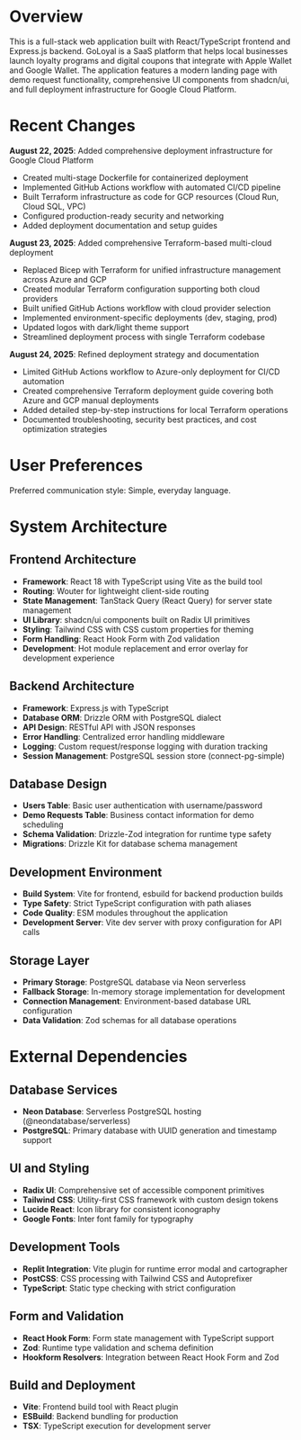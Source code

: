 # Overview

This is a full-stack web application built with React/TypeScript frontend and Express.js backend. GoLoyal is a SaaS platform that helps local businesses launch loyalty programs and digital coupons that integrate with Apple Wallet and Google Wallet. The application features a modern landing page with demo request functionality, comprehensive UI components from shadcn/ui, and full deployment infrastructure for Google Cloud Platform.

# Recent Changes

**August 22, 2025**: Added comprehensive deployment infrastructure for Google Cloud Platform
- Created multi-stage Dockerfile for containerized deployment
- Implemented GitHub Actions workflow with automated CI/CD pipeline
- Built Terraform infrastructure as code for GCP resources (Cloud Run, Cloud SQL, VPC)
- Configured production-ready security and networking
- Added deployment documentation and setup guides

**August 23, 2025**: Added comprehensive Terraform-based multi-cloud deployment
- Replaced Bicep with Terraform for unified infrastructure management across Azure and GCP
- Created modular Terraform configuration supporting both cloud providers
- Built unified GitHub Actions workflow with cloud provider selection
- Implemented environment-specific deployments (dev, staging, prod)
- Updated logos with dark/light theme support
- Streamlined deployment process with single Terraform codebase

**August 24, 2025**: Refined deployment strategy and documentation
- Limited GitHub Actions workflow to Azure-only deployment for CI/CD automation
- Created comprehensive Terraform deployment guide covering both Azure and GCP manual deployments
- Added detailed step-by-step instructions for local Terraform operations
- Documented troubleshooting, security best practices, and cost optimization strategies

# User Preferences

Preferred communication style: Simple, everyday language.

# System Architecture

## Frontend Architecture
- **Framework**: React 18 with TypeScript using Vite as the build tool
- **Routing**: Wouter for lightweight client-side routing
- **State Management**: TanStack Query (React Query) for server state management
- **UI Library**: shadcn/ui components built on Radix UI primitives
- **Styling**: Tailwind CSS with CSS custom properties for theming
- **Form Handling**: React Hook Form with Zod validation
- **Development**: Hot module replacement and error overlay for development experience

## Backend Architecture  
- **Framework**: Express.js with TypeScript
- **Database ORM**: Drizzle ORM with PostgreSQL dialect
- **API Design**: RESTful API with JSON responses
- **Error Handling**: Centralized error handling middleware
- **Logging**: Custom request/response logging with duration tracking
- **Session Management**: PostgreSQL session store (connect-pg-simple)

## Database Design
- **Users Table**: Basic user authentication with username/password
- **Demo Requests Table**: Business contact information for demo scheduling
- **Schema Validation**: Drizzle-Zod integration for runtime type safety
- **Migrations**: Drizzle Kit for database schema management

## Development Environment
- **Build System**: Vite for frontend, esbuild for backend production builds
- **Type Safety**: Strict TypeScript configuration with path aliases
- **Code Quality**: ESM modules throughout the application
- **Development Server**: Vite dev server with proxy configuration for API calls

## Storage Layer
- **Primary Storage**: PostgreSQL database via Neon serverless
- **Fallback Storage**: In-memory storage implementation for development
- **Connection Management**: Environment-based database URL configuration
- **Data Validation**: Zod schemas for all database operations

# External Dependencies

## Database Services
- **Neon Database**: Serverless PostgreSQL hosting (@neondatabase/serverless)
- **PostgreSQL**: Primary database with UUID generation and timestamp support

## UI and Styling
- **Radix UI**: Comprehensive set of accessible component primitives
- **Tailwind CSS**: Utility-first CSS framework with custom design tokens
- **Lucide React**: Icon library for consistent iconography
- **Google Fonts**: Inter font family for typography

## Development Tools
- **Replit Integration**: Vite plugin for runtime error modal and cartographer
- **PostCSS**: CSS processing with Tailwind CSS and Autoprefixer
- **TypeScript**: Static type checking with strict configuration

## Form and Validation
- **React Hook Form**: Form state management with TypeScript support
- **Zod**: Runtime type validation and schema definition
- **Hookform Resolvers**: Integration between React Hook Form and Zod

## Build and Deployment
- **Vite**: Frontend build tool with React plugin
- **ESBuild**: Backend bundling for production
- **TSX**: TypeScript execution for development server